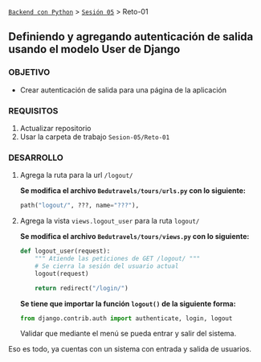 [`Backend con Python`](../../Readme.md) > [`Sesión 05`](../Readme.md) > Reto-01
## Definiendo y agregando autenticación de salida usando el modelo User de Django

### OBJETIVO
- Crear autenticación de salida para una página de la aplicación

### REQUISITOS
1. Actualizar repositorio
1. Usar la carpeta de trabajo `Sesion-05/Reto-01`

### DESARROLLO
1. Agrega la ruta para la url `/logout/`

   __Se modifica el archivo `Bedutravels/tours/urls.py` con lo siguiente:__
   ```python
   path("logout/", ???, name="???"),
   ```

1. Agrega la vista `views.logout_user` para la ruta `logout/`

   __Se modifica el archivo `Bedutravels/tours/views.py` con lo siguiente:__
   ```python
   def logout_user(request):
       """ Atiende las peticiones de GET /logout/ """
       # Se cierra la sesión del usuario actual
       logout(request)

       return redirect("/login/")
   ```

   __Se tiene que importar la función `logout()` de la siguiente forma:__
   ```python
   from django.contrib.auth import authenticate, login, logout
   ```
   Validar que mediante el menú se pueda entrar y salir del sistema.

Eso es todo, ya cuentas con un sistema con entrada y salida de usuarios.
